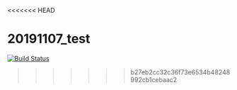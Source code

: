 <<<<<<< HEAD

# 20191107_test

[![Build Status](https://travis-ci.com/willchiu0614/20191107_test.svg?branch=master)](https://travis-ci.com/willchiu0614/20191107_test)
>>>>>>> b27eb2cc32c36f73e6534b48248992cb1cebaac2
